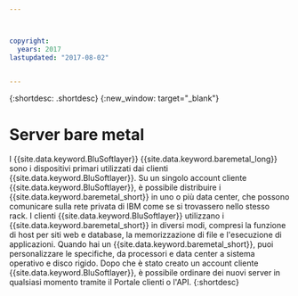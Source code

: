 ```yaml
---



copyright:
  years: 2017
lastupdated: "2017-08-02"


---
```


{:shortdesc: .shortdesc}
{:new_window: target="_blank"}

# Server bare metal

I {{site.data.keyword.BluSoftlayer}} {{site.data.keyword.baremetal_long}} sono i dispositivi primari utilizzati dai clienti {{site.data.keyword.BluSoftlayer}}. Su un singolo account cliente {{site.data.keyword.BluSoftlayer}}, è possibile distribuire i {{site.data.keyword.baremetal_short}} in uno o più data center, che possono comunicare sulla rete privata di IBM come se si trovassero nello stesso rack. I clienti {{site.data.keyword.BluSoftlayer}} utilizzano i {{site.data.keyword.baremetal_short}} in diversi modi, compresi la funzione di host per siti web e database, la memorizzazione di file e l'esecuzione di applicazioni. Quando hai un {{site.data.keyword.baremetal_short}}, puoi personalizzare le specifiche, da processori e data center a sistema operativo e disco rigido. Dopo che è stato creato un account cliente {{site.data.keyword.BluSoftlayer}}, è possibile ordinare dei nuovi server in qualsiasi momento tramite il Portale clienti o l'API.
{:shortdesc}
